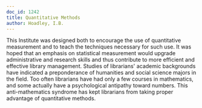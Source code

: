 ```yaml
---
doc_id: 1242
title: Quantitative Methods
author: Hoadley, I.B.
---
```


This Institute was designed both to encourage the use of
quantitative measurement and to teach the techniques necessary
for such use.  It was hoped that an emphasis on statistical
measurement would upgrade administrative and research skills
and thus contribute to more efficient and effective library
management.
  Studies of librarians' academic backgrounds have indicated
a preponderance of humanities and social science majors in
the field.  Too often librarians have had only a few courses in
mathematics, and some actually have a psychological antipathy
toward numbers.  This anti-mathematics syndrome has
kept librarians from taking proper advantage of quantitative
methods.